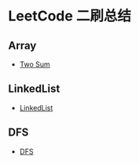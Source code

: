 # LeetCode 二刷总结

## Array
- [Two Sum](https://github.com/hanhu0618/leetcode/blob/master/Two%20Sum.md)

## LinkedList
- [LinkedList](https://github.com/hanhu0618/leetcode/blob/master/LinkedList.md)


## DFS
- [DFS](https://github.com/hanhu0618/leetcode/blob/master/DFS.md)
